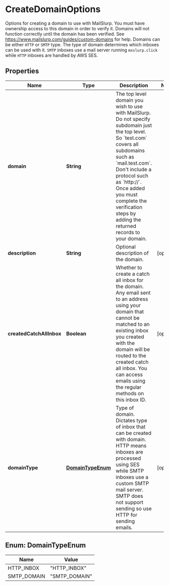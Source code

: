 

# CreateDomainOptions

Options for creating a domain to use with MailSlurp. You must have ownership access to this domain in order to verify it. Domains will not function correctly until the domain has been verified. See https://www.mailslurp.com/guides/custom-domains for help. Domains can be either `HTTP` or `SMTP` type. The type of domain determines which inboxes can be used with it. `SMTP` inboxes use a mail server running `mxslurp.click` while `HTTP` inboxes are handled by AWS SES.

## Properties

| Name | Type | Description | Notes |
|------------ | ------------- | ------------- | -------------|
|**domain** | **String** | The top level domain you wish to use with MailSlurp. Do not specify subdomain just the top level. So &#x60;test.com&#x60; covers all subdomains such as &#x60;mail.test.com&#x60;. Don&#39;t include a protocol such as &#x60;http://&#x60;. Once added you must complete the verification steps by adding the returned records to your domain. |  |
|**description** | **String** | Optional description of the domain. |  [optional] |
|**createdCatchAllInbox** | **Boolean** | Whether to create a catch all inbox for the domain. Any email sent to an address using your domain that cannot be matched to an existing inbox you created with the domain will be routed to the created catch all inbox. You can access emails using the regular methods on this inbox ID. |  [optional] |
|**domainType** | [**DomainTypeEnum**](#DomainTypeEnum) | Type of domain. Dictates type of inbox that can be created with domain. HTTP means inboxes are processed using SES while SMTP inboxes use a custom SMTP mail server. SMTP does not support sending so use HTTP for sending emails. |  [optional] |



## Enum: DomainTypeEnum

| Name | Value |
|---- | -----|
| HTTP_INBOX | &quot;HTTP_INBOX&quot; |
| SMTP_DOMAIN | &quot;SMTP_DOMAIN&quot; |



